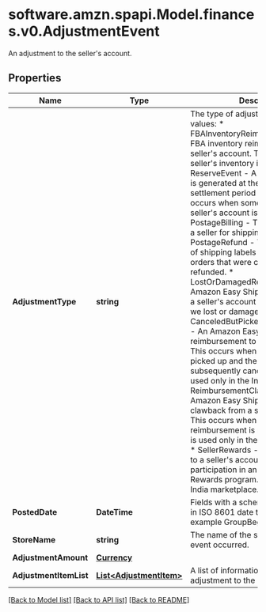 # software.amzn.spapi.Model.finances.v0.AdjustmentEvent
An adjustment to the seller's account.

## Properties

Name | Type | Description | Notes
------------ | ------------- | ------------- | -------------
**AdjustmentType** | **string** | The type of adjustment.  Possible values:  * FBAInventoryReimbursement - An FBA inventory reimbursement to a seller&#39;s account. This occurs if a seller&#39;s inventory is damaged.  * ReserveEvent - A reserve event that is generated at the time of a settlement period closing. This occurs when some money from a seller&#39;s account is held back.  * PostageBilling - The amount paid by a seller for shipping labels.  * PostageRefund - The reimbursement of shipping labels purchased for orders that were canceled or refunded.  * LostOrDamagedReimbursement - An Amazon Easy Ship reimbursement to a seller&#39;s account for a package that we lost or damaged.  * CanceledButPickedUpReimbursement - An Amazon Easy Ship reimbursement to a seller&#39;s account. This occurs when a package is picked up and the order is subsequently canceled. This value is used only in the India marketplace.  * ReimbursementClawback - An Amazon Easy Ship reimbursement clawback from a seller&#39;s account. This occurs when a prior reimbursement is reversed. This value is used only in the India marketplace.  * SellerRewards - An award credited to a seller&#39;s account for their participation in an offer in the Seller Rewards program. Applies only to the India marketplace. | [optional] 
**PostedDate** | **DateTime** | Fields with a schema type of date are in ISO 8601 date time format (for example GroupBeginDate). | [optional] 
**StoreName** | **string** | The name of the store where the event occurred. | [optional] 
**AdjustmentAmount** | [**Currency**](Currency.md) |  | [optional] 
**AdjustmentItemList** | [**List&lt;AdjustmentItem&gt;**](AdjustmentItem.md) | A list of information about items in an adjustment to the seller&#39;s account. | [optional] 

[[Back to Model list]](../README.md#documentation-for-models) [[Back to API list]](../README.md#documentation-for-api-endpoints) [[Back to README]](../README.md)

